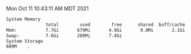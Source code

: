 Mon Oct 11 10:43:11 AM MDT 2021
```bash
System Memory
               total        used        free      shared  buff/cache   available
Mem:           7.7Gi       679Mi       4.9Gi       9.0Mi       2.1Gi       6.7Gi
Swap:          7.6Gi       289Mi       7.4Gi
System Storage
689M	.
```
